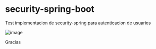 # security-spring-boot
Test implementacion de security-spring para autenticacion de usuarios

![image](https://user-images.githubusercontent.com/81053948/183548003-fc235c06-7810-4675-90a8-4ec7b0760d90.png)

Gracias 
